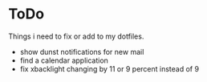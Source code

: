 # ToDo
Things i need to fix or add to my dotfiles. <br />

* show dunst notifications for new mail
* find a calendar application
* fix xbacklight changing by 11 or 9 percent instead of 9
